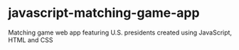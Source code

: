 # javascript-matching-game-app
Matching game web app featuring U.S. presidents created using JavaScript, HTML and CSS
